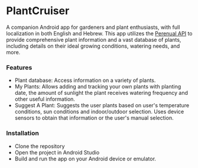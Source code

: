 # PlantCruiser

A companion Android app for gardeners and plant enthusiasts, with full localization in both English and Hebrew.
This app utilizes the [Perenual API](https://perenual.com) to provide comprehensive plant information and a vast database of plants, including details on their ideal growing conditions, watering needs, and more.

### Features

* Plant database: Access information on a variety of plants.
* My Plants: Allows adding and tracking your own plants with planting date, the amount of sunlight the plant receives watering frequency and other useful information.
* Suggest A Plant: Suggests the user plants based on user's temperature conditions, sun conditions and indoor/outdoor selection. Uses device sensors to obtain that information or the user's manual selection.

### Installation

* Clone the repository
* Open the project in Android Studio
* Build and run the app on your Android device or emulator.
